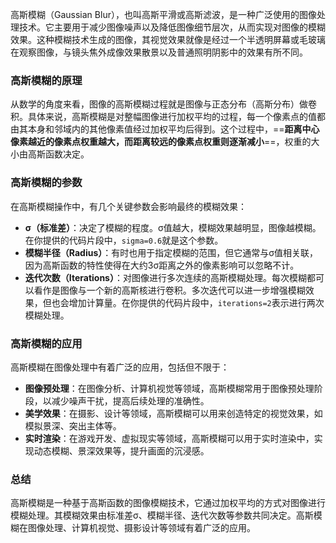 高斯模糊（Gaussian Blur），也叫高斯平滑或高斯滤波，是一种广泛使用的图像处理技术。它主要用于减少图像噪声以及降低图像细节层次，从而实现对图像的模糊效果。这种模糊技术生成的图像，其视觉效果就像是经过一个半透明屏幕或毛玻璃在观察图像，与镜头焦外成像效果散景以及普通照明阴影中的效果有所不同。
### 高斯模糊的原理
从数学的角度来看，图像的高斯模糊过程就是图像与正态分布（高斯分布）做卷积。具体来说，高斯模糊是对整幅图像进行加权平均的过程，每一个像素点的值都由其本身和邻域内的其他像素值经过加权平均后得到。这个过程中，==**距离中心像素越近的像素点权重越大，而距离较远的像素点权重则逐渐减小**==，权重的大小由高斯函数决定。
### 高斯模糊的参数
在高斯模糊操作中，有几个关键参数会影响最终的模糊效果：
* **σ（标准差）**：决定了模糊的程度。σ值越大，模糊效果越明显，图像越模糊。在你提供的代码片段中，`sigma=0.6`就是这个参数。
* **模糊半径（Radius）**：有时也用于指定模糊的范围，但它通常与σ值相关联，因为高斯函数的特性使得在大约3σ距离之外的像素影响可以忽略不计。
* **迭代次数（Iterations）**：对图像进行多次连续的高斯模糊处理。每次模糊都可以看作是图像与一个新的高斯核进行卷积。多次迭代可以进一步增强模糊效果，但也会增加计算量。在你提供的代码片段中，`iterations=2`表示进行两次模糊处理。
### 高斯模糊的应用
高斯模糊在图像处理中有着广泛的应用，包括但不限于：
* **图像预处理**：在图像分析、计算机视觉等领域，高斯模糊常用于图像预处理阶段，以减少噪声干扰，提高后续处理的准确性。
* **美学效果**：在摄影、设计等领域，高斯模糊可以用来创造特定的视觉效果，如模拟景深、突出主体等。
* **实时渲染**：在游戏开发、虚拟现实等领域，高斯模糊可以用于实时渲染中，实现动态模糊、景深效果等，提升画面的沉浸感。
### 总结
高斯模糊是一种基于高斯函数的图像模糊技术，它通过加权平均的方式对图像进行模糊处理。其模糊效果由标准差σ、模糊半径、迭代次数等参数共同决定。高斯模糊在图像处理、计算机视觉、摄影设计等领域有着广泛的应用。